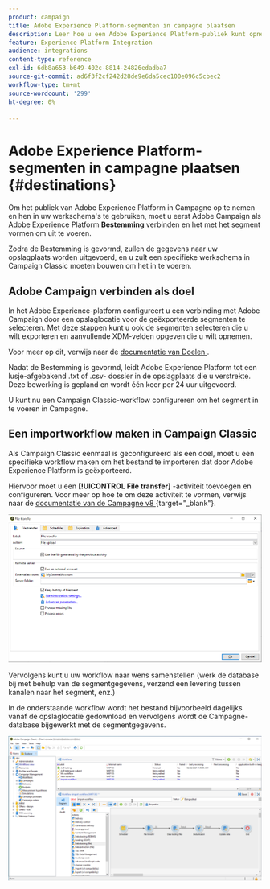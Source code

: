 ```yaml
---
product: campaign
title: Adobe Experience Platform-segmenten in campagne plaatsen
description: Leer hoe u een Adobe Experience Platform-publiek kunt opnemen in Campaign Classic
feature: Experience Platform Integration
audience: integrations
content-type: reference
exl-id: 6db8a653-b649-402c-8814-24826edadba7
source-git-commit: ad6f3f2cf242d28de9e6da5cec100e096c5cbec2
workflow-type: tm+mt
source-wordcount: '299'
ht-degree: 0%

---
```


# Adobe Experience Platform-segmenten in campagne plaatsen {#destinations}



Om het publiek van Adobe Experience Platform in Campagne op te nemen en hen in uw werkschema&#39;s te gebruiken, moet u eerst Adobe Campaign als Adobe Experience Platform **Bestemming** verbinden en het met het segment vormen om uit te voeren.

Zodra de Bestemming is gevormd, zullen de gegevens naar uw opslagplaats worden uitgevoerd, en u zult een specifieke werkschema in Campaign Classic moeten bouwen om het in te voeren.

## Adobe Campaign verbinden als doel

In het Adobe Experience-platform configureert u een verbinding met Adobe Campaign door een opslaglocatie voor de geëxporteerde segmenten te selecteren. Met deze stappen kunt u ook de segmenten selecteren die u wilt exporteren en aanvullende XDM-velden opgeven die u wilt opnemen.

Voor meer op dit, verwijs naar de [ documentatie van Doelen ](https://experienceleague.adobe.com/docs/experience-platform/destinations/catalog/email-marketing/adobe-campaign.html).

Nadat de Bestemming is gevormd, leidt Adobe Experience Platform tot een lusje-afgebakend .txt of .csv- dossier in de opslagplaats die u verstrekte. Deze bewerking is gepland en wordt één keer per 24 uur uitgevoerd.

U kunt nu een Campaign Classic-workflow configureren om het segment in te voeren in Campagne.

## Een importworkflow maken in Campaign Classic

Als Campaign Classic eenmaal is geconfigureerd als een doel, moet u een specifieke workflow maken om het bestand te importeren dat door Adobe Experience Platform is geëxporteerd.

Hiervoor moet u een **[!UICONTROL File transfer]** -activiteit toevoegen en configureren. Voor meer op hoe te om deze activiteit te vormen, verwijs naar de [ documentatie van de Campagne v8 ](https://experienceleague.adobe.com/docs/campaign/automation/workflows/wf-activities/event-activities/file-transfer.html){target="_blank"}.

![](assets/rtcdp-file-transfer.png)

Vervolgens kunt u uw workflow naar wens samenstellen (werk de database bij met behulp van de segmentgegevens, verzend een levering tussen kanalen naar het segment, enz.)

In de onderstaande workflow wordt het bestand bijvoorbeeld dagelijks vanaf de opslaglocatie gedownload en vervolgens wordt de Campagne-database bijgewerkt met de segmentgegevens.

![](assets/rtcdp-workflow.png)

